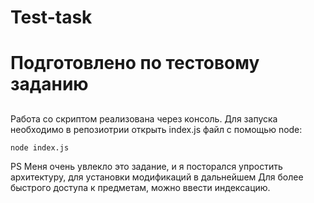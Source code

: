 # Test-task <h1> 
# Подготовлено по тестовому заданию <h2> 

Работа со скриптом реализована через консоль.
Для запуска необходимо в репозиотрии открыть index.js файл с помощью node:

`node index.js` 

PS Меня очень увлекло это задание, и я посторался упростить архитектуру, для установки модификаций в дальнейшем
Для более быстрого доступа к предметам, можно ввести индексацию.
